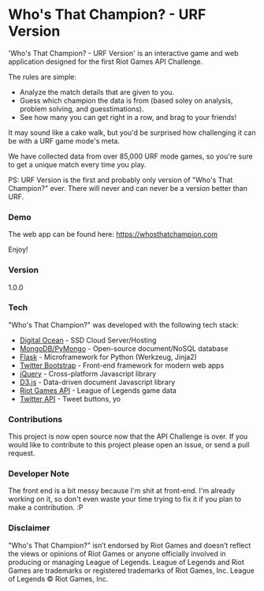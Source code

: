 # Who's That Champion? - URF Version

'Who's That Champion? - URF Version' is an interactive game and web application designed for the first Riot Games API Challenge.

The rules are simple:
  - Analyze the match details that are given to you.
  - Guess which champion the data is from (based soley on analysis, problem solving, and guesstimations).
  - See how many you can get right in a row, and brag to your friends!

  It may sound like a cake walk, but you'd be surprised how challenging it can be with a URF game mode's meta.
 
We have collected data from over 85,000 URF mode games, so you're sure to get a unique match every time you play.

PS: URF Version is the first and probably only version of "Who's That Champion?" ever. There will never and can never be a version better than URF.

### Demo
The web app can be found here:
https://whosthatchampion.com

Enjoy!

### Version
1.0.0

### Tech

"Who's That Champion?" was developed with the following tech stack:

* [Digital Ocean](https://www.digitalocean.com/) - SSD Cloud Server/Hosting
* [MongoDB/PyMongo](https://api.mongodb.org/python/current/) - Open-source document/NoSQL database 
* [Flask](http://flask.pocoo.org/) - Microframework for Python (Werkzeug, Jinja2)
* [Twitter Bootstrap](http://getbootstrap.com/) - Front-end framework for modern web apps
* [jQuery](https://jquery.com/) - Cross-platform Javascript library
* [D3.js](http://d3js.org/) - Data-driven document Javascript library
* [Riot Games API](https://developer.riotgames.com/) - League of Legends game data
* [Twitter API](https://dev.twitter.com/web/overview) - Tweet buttons, yo

### Contributions
This project is now open source now that the API Challenge is over.
If you would like to contribute to this project please open an issue, or send a pull request.

### Developer Note
The front end is a bit messy because I'm shit at front-end. I'm already working on it, so don't even waste your time 
trying to fix it if you plan to make a contribution. :P

### Disclaimer
"Who's That Champion?" isn’t endorsed by Riot Games and doesn’t reflect the views or opinions 
of Riot Games or anyone officially involved in producing or managing League of Legends. League of Legends 
and Riot Games are trademarks or registered trademarks of Riot Games, Inc. League of Legends © Riot Games, Inc.

